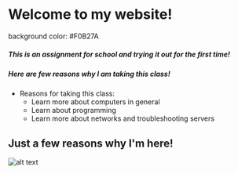 # Welcome to my website! 
 background color: #F0B27A
##### This is an assignment for school and trying it out for the first time!
##### Here are few reasons why I am taking this class!
+ Reasons for taking this class:
  + Learn more about computers in general
  + Learn about programming
  + Learn more about networks and troubleshooting servers
## Just a few reasons why I'm here!


![alt text](https://www.webopedia.com/imagesvr_ce/2123/computer.jpg)
